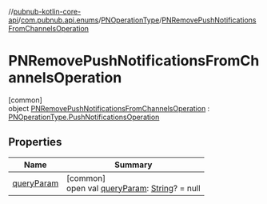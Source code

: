 //[pubnub-kotlin-core-api](../../../../index.md)/[com.pubnub.api.enums](../../index.md)/[PNOperationType](../index.md)/[PNRemovePushNotificationsFromChannelsOperation](index.md)

# PNRemovePushNotificationsFromChannelsOperation

[common]\
object [PNRemovePushNotificationsFromChannelsOperation](index.md) : [PNOperationType.PushNotificationsOperation](../-push-notifications-operation/index.md)

## Properties

| Name | Summary |
|---|---|
| [queryParam](../query-param.md) | [common]<br>open val [queryParam](../query-param.md): [String](https://kotlinlang.org/api/core/kotlin-stdlib/kotlin/-string/index.html)? = null |
